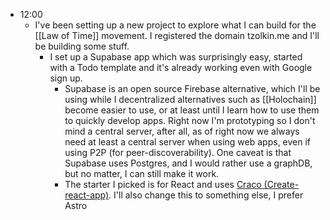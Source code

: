 - 12:00
	- I've been setting up a new project to explore what I can build for the [[Law of Time]] movement. I registered the domain tzolkin.me and I'll be building some stuff.
		- I set up a Supabase app which was surprisingly easy, started with a Todo template and it's already working even with Google sign up.
			- Supabase is an open source Firebase alternative, which I'll be using while I decentralized alternatives such as [[Holochain]] become easier to use, or at least until I learn how to use them to quickly develop apps. Right now I'm prototyping so I don't mind a central server, after all, as of right now we always need at least a central server when using web apps, even if using P2P (for peer-discoverability). One caveat is that Supabase uses Postgres, and I would rather use a graphDB, but no matter, I can still make it work.
			- The starter I picked is for React and uses [Craco (Create-react-app)](https://www.npmjs.com/package/@craco/craco). I'll also change this to something else, I prefer Astro